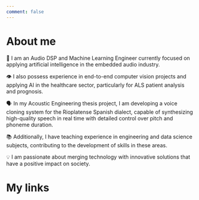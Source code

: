 ```yaml
---
comment: false
---
```

# About me

🧠 I am an Audio DSP and Machine Learning Engineer currently focused on applying artificial intelligence in the embedded audio industry.

👁️ I also possess experience in end-to-end computer vision projects and applying AI in the healthcare sector, particularly for ALS patient analysis and prognosis. 

🗣️ In my Acoustic Engineering thesis project, I am developing a voice cloning system for the Rioplatense Spanish dialect, capable of synthesizing high-quality speech in real time with detailed control over pitch and phoneme duration. 

📚 Additionally, I have teaching experience in engineering and data science subjects, contributing to the development of skills in these areas. 

💡 I am passionate about merging technology with innovative solutions that have a positive impact on society.

# My links

<p align="center">
  <a href="https://github.com/nahue-passano" style="margin-right: 20px;">
    <i class="fab fa-github fa-3x"></i>
  </a>
  <a href="https://linkedin.com/in/nahuelpassano" style="margin-right: 20px;">
    <i class="fab fa-linkedin fa-3x"></i>
  </a>
  <a href="mailto:nahue.passano@gmail.com" style="margin-right: 20px;">
    <i class="far fa-envelope fa-3x"></i>
  </a>
  <a href="https://nahue-passano.github.io">
    <i class="fas fa-globe fa-3x"></i>
  </a>
</p>
